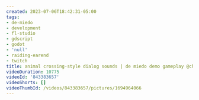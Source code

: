 ```yaml
---
created: 2023-07-06T18:42:31-05:00
tags:
- de-miedo
- development
- fl-studio
- gdscript
- godot
- 'null'
- raiding-earend
- twitch
title: animal crossing-style dialog sounds | de miedo demo gameplay @chotothebright
videoDuration: 10775
videoId: '843383657'
videoShorts: []
videoThumbId: /videos/843383657/pictures/1694964066
---
```

